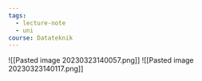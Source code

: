 ```yaml
---
tags:
  - lecture-note
  - uni
course: Datateknik
---
```

![[Pasted image 20230323140057.png]]
![[Pasted image 20230323140117.png]]
